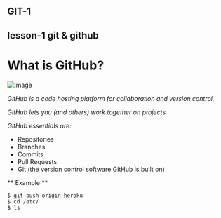 ## GIT-1
## lesson-1 git & github

# What is GitHub?

![image](https://github.com/user-attachments/assets/06a50891-08c0-443b-a12f-a68b8c0c318f)

*GitHub is a code hosting platform for collaboration and version control.*

*GitHub lets you (and others) work together on projects.*

*GitHub essentials are:*
- Repositories
- Branches
- Commits
- Pull Requests
- Git (the version control software GitHub is built on)

** Example **

```
$ git push origin heroku
$ cd /etc/
$ ls
```
